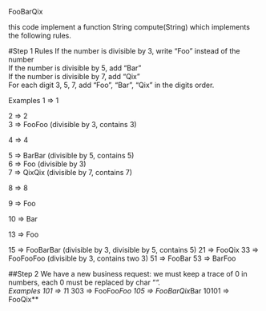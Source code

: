 FooBarQix

this code implement a function String compute(String) which implements the following rules.<br />

#Step 1
Rules
If the number is divisible by 3, write “Foo” instead of the number<br />
If the number is divisible by 5, add “Bar”<br />
If the number is divisible by 7, add “Qix” <br />
For each digit 3, 5, 7, add “Foo”, “Bar”, “Qix” in the digits order.<br />

Examples
1  => 1

2  => 2<br />
3  => FooFoo (divisible by 3, contains 3)<br />

4  => 4 <br />

5  => BarBar (divisible by 5, contains 5) <br />
6  => Foo (divisible by 3) <br />
7  => QixQix (divisible by 7, contains 7) <br />

8  => 8

9  => Foo

10 => Bar

13 => Foo

15 => FooBarBar (divisible by 3, divisible by 5, contains 5)
21 => FooQix
33 => FooFooFoo (divisible by 3, contains two 3)
51 => FooBar
53 => BarFoo

##Step 2
We have a new business request: we must keep a trace of 0 in numbers, each 0 must be replaced by char “*“.
<br />
Examples
101   => 1*1
303   => FooFoo*Foo
105   => FooBarQix*Bar
10101 => FooQix**